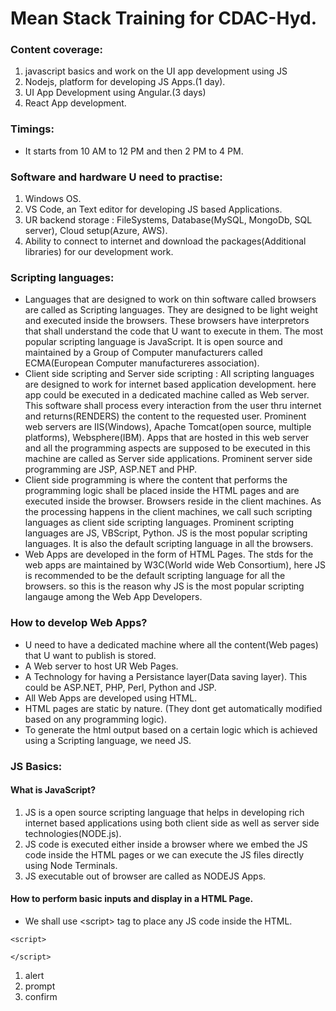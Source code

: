 # Mean Stack Training for CDAC-Hyd.
### Content coverage:
1. javascript basics and work on the UI app development using JS
2. Nodejs, platform for developing JS Apps.(1 day). 
3. UI App Development using Angular.(3 days)
4. React App development. 
### Timings:
- It starts from 10 AM to 12 PM and then 2 PM to 4 PM. 

### Software and hardware U need to practise:
1. Windows OS. 
2. VS Code, an Text editor for developing JS based Applications.
3. UR backend storage : FileSystems, Database(MySQL, MongoDb, SQL server), Cloud setup(Azure, AWS). 
4. Ability to connect to internet and download the packages(Additional libraries) for our development work. 

### Scripting languages: 
- Languages that are designed to work on thin software called browsers are called as Scripting languages. They are designed to be light weight and executed inside the browsers. These browsers have interpretors that shall understand the code that U want to execute in them. The most popular scripting language is JavaScript. It is open source and maintained by a Group of Computer manufacturers called ECMA(European Computer manufactureres association).
- Client side scripting and Server side scripting : All scripting languages are designed to work for internet based application development. here app could be executed in a dedicated machine called as Web server. This software shall process every interaction from the user thru internet and returns(RENDERS) the content to the requested user. Prominent web servers are IIS(Windows), Apache Tomcat(open source, multiple platforms), Websphere(IBM). Apps that are hosted in this web server and all the programming aspects are supposed to be executed in this machine are called as Server side applications. Prominent server side programming are JSP, ASP.NET and PHP. 
- Client side programming is where the content that performs the programming logic shall be placed inside the HTML pages and are executed inside the browser. Browsers reside in the client machines. As the processing happens in the client machines, we call such scripting languages as client side scripting languages. Prominent scripting languages are JS, VBScript, Python. JS is the most popular scripting languages. It is also the default scripting language in all the browsers. 
- Web Apps are developed in the form of HTML Pages. The stds for the web apps are maintained by W3C(World wide Web Consortium), here JS is recommended to be the default scripting language for all the browsers. so this is the reason why JS is the most popular scripting langauge among the Web App Developers.

### How to develop Web Apps?
- U need to have a dedicated machine where all the content(Web pages) that U want to publish is stored. 
- A Web server to host UR Web Pages. 
- A Technology for having a Persistance layer(Data saving layer). This could be ASP.NET, PHP, Perl, Python and JSP.
- All Web Apps are developed using HTML.  
- HTML pages are static by nature. (They dont get automatically modified based on any programming logic).
- To generate the html output based on a certain logic which is achieved using a Scripting language, we need JS.

### JS Basics:
#### What is JavaScript?
1. JS is a open source scripting language that helps in developing rich internet based applications using both client side as well as server side technologies(NODE.js).
2. JS code is executed either inside a browser where we embed the JS code inside the HTML pages or we can execute the JS files directly using Node Terminals.
3. JS executable out of browser are called as NODEJS Apps.

#### How to perform basic inputs and display in a HTML Page.
- We shall use &lt;script&gt; tag to place any JS code inside the HTML. 
```
<script>

</script>
``` 
1. alert
2. prompt
3. confirm
